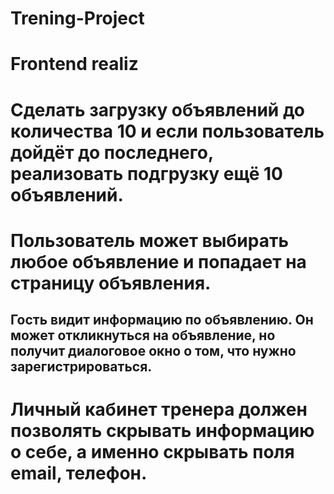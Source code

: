 # Trening-Project

# Frontend realiz
# Сделать загрузку объявлений до количества 10 и если пользователь дойдёт до последнего, реализовать подгрузку ещё 10 объявлений.
# Пользователь может выбирать любое объявление и попадает на страницу объявления.
## Гость видит информацию по объявлению. Он может откликнуться на объявление, но получит диалоговое окно о том, что нужно зарегистрироваться.
# Личный кабинет тренера должен позволять скрывать информацию о себе, а именно скрывать поля email, телефон.

